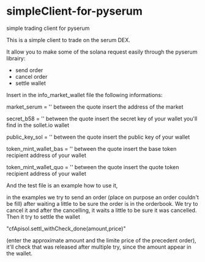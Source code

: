 # simpleClient-for-pyserum
simple trading client for pyserum

This is a simple client to trade on the serum DEX.

It allow you to make some of the solana request easily through the pyserum librairy:

- send order
- cancel order
- settle wallet

Insert in the info_market_wallet file the following informations:


market_serum =    ''              between the quote insert the address of the market

secret_b58 =    ''                  between the quote insert the secret key of your wallet you'll find in the sollet.io wallet

public_key_sol =  ''            between the quote insert the public key of your wallet

token_mint_wallet_bas =  ''     between the quote insert the base token recipient address of your wallet

token_mint_wallet_quo =  ''      between the quote insert the quote token recipient address of your wallet



And the test file is an example how to use it,

in the examples we try to send an order (place on purpose an order couldn't be fill)
after waiting a little to be sure the order is in the orderbook. We try to cancel it
and after the cancelling, it waits a little to be sure it was cancelled.
Then it try to settle the wallet

"cfApisol.settl_withCheck_done(amount,price)"

(enter the approximate amount and the limite price of the precedent order), it'll check 
that was released after multiple try, since the amount appear in the wallet.
